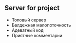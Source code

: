 ## Server for project
- Топовый сервер
- Балдежная малопоточность
- Адеватный код
- Приятные комментарии
